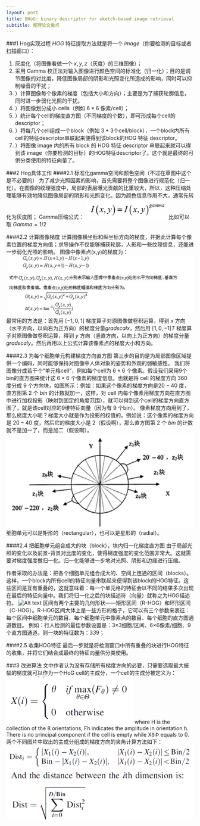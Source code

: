 ```yaml
---
layout: post
title: BHoG: binary descriptor for sketch-based image retrieval
subtitle: 整理论文重点
---
```


###1 Hog实现过程
$HOG$ 特征提取方法就是将一个 $image$（你要检测的目标或者扫描窗口）：
1. 灰度化（将图像看做一个 $x,y,z$（灰度）的三维图像）；
2. 采用 Gamma 校正法对输入图像进行颜色空间的标准化（归一化）；目的是调节图像的对比度，降低图像局部的阴影和光照变化所造成的影响，同时可以抑制噪音的干扰；
3. ）计算图像每个像素的梯度（包括大小和方向）；主要是为了捕获轮廓信息，同时进一步弱化光照的干扰。
4. ）将图像划分成小 cells（例如 $6*6$ 像素/cell）；
5. ）统计每个cell的梯度直方图（不同梯度的个数），即可形成每个cell的descriptor；
6. ）将每几个cell组成一个block（例如 $3*3$个cell/block），一个block内所有cell的特征descriptor串联起来便得到该block的HOG 特征 descriptor。
7. ）将图像 image 内的所有 block 的 HOG 特征 descriptor 串联起来就可以得到该 image（你要检测的目标）的HOG特征descriptor了。这个就是最终的可供分类使用的特征向量了。

###2 Hog具体工作
####2.1 标准化gamma空间和颜色空间（不过在草图中这个是不必要的）
为了减少光照因素的影响，首先需要将整个图像进行规范化（归一化）。在图像的纹理强度中，局部的表层曝光贡献的比重较大，所以，这种压缩处理能够有效地降低图像局部的阴影和光照变化。因为颜色信息作用不大，通常先转化为灰度图；
     Gamma压缩公式：
![Alt text](../img/1452517533153.png)
比如可以取 $Gamma=1/2$
 
####2.2 计算图像梯度
计算图像横坐标和纵坐标方向的梯度，并据此计算每个像素位置的梯度方向值；求导操作不仅能够捕获轮廓，人影和一些纹理信息，还能进一步弱化光照的影响。
图像中像素点(x,y)的梯度为：
![Alt text](../img/1452517575868.png)
最常用的方法是：首先用 $[-1,0,1]$ 梯度算子对原图像做卷积运算，得到 $x$ 方向（水平方向，以向右为正方向）的梯度分量$gradscalx$，然后用 $[1,0,-1]T$ 梯度算子对原图像做卷积运算，得到 $y$ 方向（竖直方向，以向上为正方向）的梯度分量$gradscaly$。然后再用以上公式计算该像素点的梯度大小和方向。
 
####2.3 为每个细胞单元构建梯度方向直方图
第三步的目的是为局部图像区域提供一个编码，同时能够保持对图像中人体对象的姿势和外观的弱敏感性。
我们将图像分成若干个“单元格cell”，例如每个cell为 $6 \times 6$ 个像素。假设我们采用9个bin的直方图来统计这 $6 \times 6$ 个像素的梯度信息。也就是将 cell 的梯度方向 $360$ 度分成 $9$ 个方向块，如图所示：例如：如果这个像素的梯度方向是$20-40$ 度，直方图第 $2$ 个 $bin$ 的计数就加一，这样，对 cell 内每个像素用梯度方向在直方图中进行加权投影（映射到固定的角度范围），就可以得到这个cell的梯度方向直方图了，就是该cell对应的9维特征向量（因为有 $9$ 个bin）。
        像素梯度方向用到了，那么梯度大小呢？梯度大小就是作为投影的权值的。例如说：这个像素的梯度方向是 $20-40$ 度，然后它的梯度大小是 $2$（假设啊），那么直方图第 $2$ 个 $bin$ 的计数就不是加一了，而是加二（假设啊）。
![Alt text](../img/1452517603309.png)
细胞单元可以是矩形的（rectangular），也可以是星形的（radial）。
 
####2.4 把细胞单元组合成大的块（block），块内归一化梯度直方图
由于局部光照的变化以及前景-背景对比度的变化，使得梯度强度的变化范围非常大。这就需要对梯度强度做归一化。归一化能够进一步地对光照、阴影和边缘进行压缩。

作者采取的办法是：把各个细胞单元组合成大的、空间上连通的区间（blocks）。这样，一个block内所有cell的特征向量串联起来便得到该block的HOG特征。这些区间是互有重叠的，这就意味着：每一个单元格的特征会以不同的结果多次出现在最后的特征向量中。我们将归一化之后的块描述符（向量）就称之为HOG描述符。
![Alt text](./1452517625091.png)
 区间有两个主要的几何形状——矩形区间（R-HOG）和环形区间（C-HOG）。R-HOG区间大体上是一些方形的格子，它可以有三个参数来表征：每个区间中细胞单元的数目、每个细胞单元中像素点的数目、每个细胞的直方图通道数目。
       例如：行人检测的最佳参数设置是：3×3细胞/区间、6×6像素/细胞、9个直方图通道。则一块的特征数为：3*3*9；
 
####2.5 收集HOG特征
最后一步就是将检测窗口中所有重叠的块进行HOG特征的收集，并将它们结合成最终的特征向量供分类使用。
     
###3 改进算法
文中作者认为没有存储所有梯度方向的必要，只需要选取最大振幅的梯度就可以作为一个HoG cell的主成分，一个cell的主成分被定义为：![Alt text](../img/1452588056567.png)
where H is the collection of the 8 orientations, Fh indicates
the amplitude in orientation h. There is no principal component if the cell is empty while XðiÞ equals to 0.
两个不同图片中取出的主成分组成的梯度方向的夹角计算方法如下：![Alt text](../img/1452588270818.png)
![Alt text](../img/1452588277549.png)
